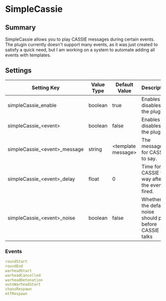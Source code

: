 
# SimpleCassie
## Summary
SimpleCassie allows you to play CASSIE messages during certain events.
The plugin currently doesn't support many events, as it was just created to satisfy a quick need, but I am working on a system to automate adding all events with templates.

## Settings

| Setting Key      | Value Type | Default Value                                                                                                                                                                                                                                                                                         | Description                                     |
|------------------|------------|-------------------------------------------------------------------------------------------------------------------------------------------------------------------------------------------------------------------------------------------------------------------------------------------------------|-------------------------------------------------|
|simpleCassie_enable|boolean|true|Enables or disables the plugin.|
|simpleCassie_\<event\>|boolean|false|Enables or disables the plugin.|
|simpleCassie_\<event\>_message|string|\<template message\>|The message for CASSIE to say.|
|simpleCassie_\<event\>_delay|float|0|Time for CASSIE to way after the event fired.|
|simpleCassie_\<event\>_noise|boolean|false|Whether the default noise should play before CASSIE talks|
### Events
```yml
roundStart
roundEnd
warheadStart
warheadCancelled
warheadDetonation
autoWarheadStart
chaosRespawn
mtfRespawn
```
